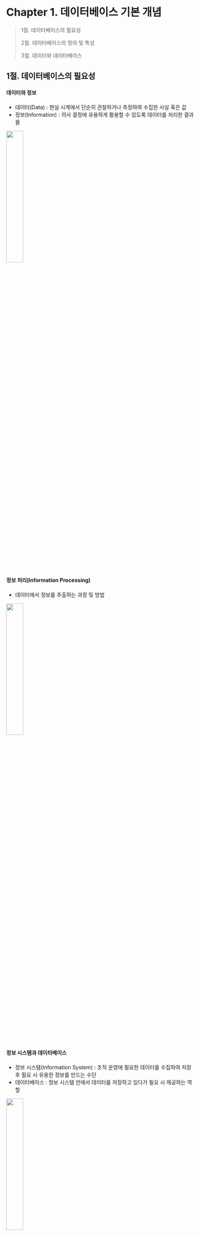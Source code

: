 # Chapter 1. 데이터베이스 기본 개념

> 1절. 데이터베이스의 필요성
>
> 2절. 데이터베이스의 정의 및 특성
>
> 3절. 데이터와 데이터베이스

## 1절. 데이터베이스의 필요성

#### 데이터와 정보
- 데이터(Data) : 현실 시계에서 단순히 관찰하거나 측정하여 수집한 사실 혹은 값
- 정보(Information) : 의사 결정에 유용하게 활용할 수 있도록 데이터를 처리한 결과물

<img src="https://github.com/BangYunseo/TIL/blob/main/ComputerScience/DataBase/Image/ch01/ch01-01-DI.PNG"  width="30%" height="30%"/>

#### 정보 처리(Information Processing)
- 데이터에서 정보를 추출하는 과정 및 방법

<img src="https://github.com/BangYunseo/TIL/blob/main/ComputerScience/DataBase/Image/ch01/ch01-02-DI.PNG"  width="30%" height="30%"/>

#### 정보 시스템과 데이터베이스
- 정보 시스템(Information System) : 조직 운영에 필요한 데이터를 수집하여 저장 후 필요 시 유용한 정보를 만드는 수단
- 데이터베이스 : 정보 시스템 안에서 데이터를 저장하고 있다가 필요 시 제공하는 역할

<img src="https://github.com/BangYunseo/TIL/blob/main/ComputerScience/DataBase/Image/ch01/ch01-03-DI.PNG"  width="30%" height="30%"/>

## 2절. DBMS의 발전 배경
#### 사회적 요구

![SocialDBMS](https://github.com/BangYunseo/TIL/blob/main/ComputerScience/DataBase/Image/ch01/SocialDBMS.PNG)

#### 기술적 발전
* 저렴한 고속 자기디스크(Magnetic Disk)의 실용화
* 대량 정보 저장 및 빠른 검색 지원 가능
* 데이터 통신 기술의 발전으로 빠른 정보 전송 가능
* 데이터의 동시 공유 가능

#### 파일 처리 시스템이란?
* 각 응용 프로그램이 자신의 데이터를 별도의 파일 형태로 관리하는 파일 중심의 데이터 처리 시스템

![FMS](https://github.com/BangYunseo/TIL/blob/main/ComputerScience/DataBase/Image/ch01/FMS.PNG)

#### 파일 처리 시스템의 특징
* 응용 프로그램과 데이터 간의 상호 의존성
* 대부분 응용 프로그램과 데이터 파일이 일대일 대응
* 이로 인해 데이터 종속성과 데이터 중복성 유발

|종류|영어|개념|
|:---:|:---:|:---|
|데이터 종속성|Data Denpendency|데이터 파일의 구성 방법이나 접근 방법을 변경하면 관련 응용 프로그램도 변경해야 하는 성질|
|데이터 중복성|Data Redundanty|내용이 같은 데이터가 한 시스템 내에 중복해서 저장 및 관리되는 성질|

#### 파일 처리 시스템의 단점
* 일관성(Consistency) 유지의 어려움
  * 데이터의 중복으로 인해 데이터의 동일성 유지 어려움
  * 중복된 데이터의 변경 시점에 따라 동일한 데이터의 값이 일치하지 않을 가능성 존재

* 보안(Security) 유지의 어려움
  * 데이터의 중복 관리로 인해 동일한 수준의 보안 유지 어려움

* 경제성 저하
  * 중복된 저장 및 갱신 작업으로 인해 저장 공간 및 갱신 비용 상승

* 데이터 무결성(Integrity) 유지의 어려움
  * 중복 저장에 따른 관리 분산으로 데이터의 정확성 유지 어려움

* 동시 공용(Concurrent Sharing)의 어려움
  * 하나의 데이터 파일을 여러 응용 프로그램이 공용하더라도 한 프로그램이 데이터 파일을 사용하는 동안 다른 응용 프로그램이 그 데이터 파일에 접근 불가능


## 3절. DBMS의 필수 기능과 장단점
#### DBMS의 필수 기능
* 데이터 정의(Definition) 기능
  * 다양한 응용 프로그램과 DB가 서로 인터페이스할 수 있는 수단 제공
  * 하나의 저장된 DB를 기초로 여러 사용자와 응용 프로그램의 다양한 데이터 요구를 지원할 수 있도록 DB 구조를 정의하는 기능 제공

* 데이터 조작(Manipulation) 기능
  * 사용자와 DB간의 인터페이스를 위한 수단 제공
  * DB에 저장된 데이터의 검색, 삽입, 삭제, 갱신 등과 같은 DB 연산을 처리하는 기능 제공

* 데이터 제어(Control) 기능
  * 공용으로 관리되는 DB의 내용을 정확하고 안전하게 유지할 수 있도록 3가지 제어기능 제공
    * 데이터의 무결성 및 일관성 유지 기능
    * 접근 권한 검사 기능
    * 동시성(Concurrency) 제어 기능

#### DBMS의 장단점
* 장점
  * 데이터의 동시 공유 가능
  * 데이터 중복 최소화
  * 데이터의 무결성 유지 용이
  * 데이터의 일관성 유지 용이
  * 프로그램과 데이터 간의 독립성 유지
  * 데이터의 보안 보장
  * 데이터의 표준화 달성 가능

* 단점
  * 운영비 증가
  * 데이터 처리의 복잡성
  * 백업(Backup)과 복구(Recovery)의 복잡성
  * 시스템 장애에 취약


## 4절. DBMS의 역사
#### 1세대 DBMS
* 60년대 초반 ~ 70년대 중반
* 네트워크 데이터 모델과 계층 데이터 모델 기반 DBMS

![DBMS1](https://github.com/BangYunseo/TIL/blob/main/ComputerScience/DataBase/Image/ch01/DBMS1.PNG)

#### 2세대 DBMS
* 70년대 후반 ~ 80년대 주류
* 관계 데이터 모델(Relation Data Model) 기반 DBMS

![DBMS2](https://github.com/BangYunseo/TIL/blob/main/ComputerScience/DataBase/Image/ch01/DBMS2.PNG)

#### 3세대 DBMS
* 80년대 후반 ~ 현
* 객체 DBMS OR 객체-관계 DBMS

![DBMS3](https://github.com/BangYunseo/TIL/blob/main/ComputerScience/DataBase/Image/ch01/DBMS3.PNG)

#### 현재
* 제 2세대 DBMS와 제 3세대 DBMS의 공존
* 4세대 기술 개발 중
